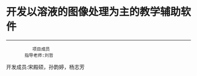 # 开发以溶液的图像处理为主的教学辅助软件
 -----------------------------------
              项目成员
           指导老师:刘哲
   开发成员:宋殿硕，孙韵婷，杨志芳
